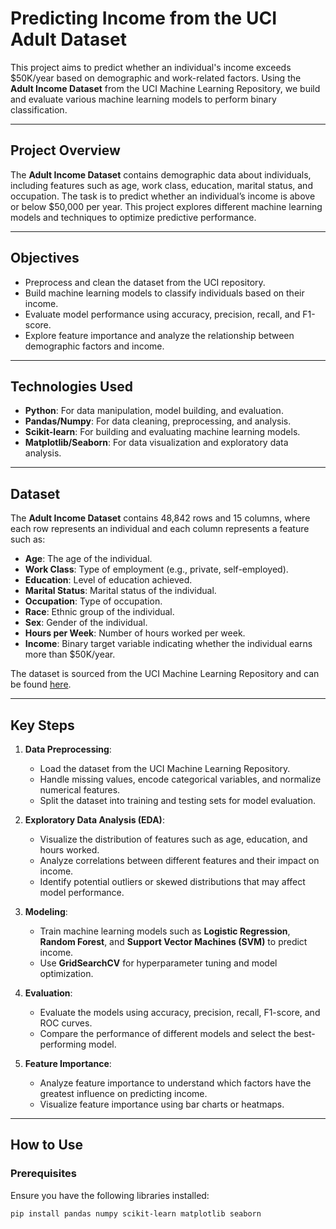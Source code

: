 # Predicting Income from the UCI Adult Dataset

This project aims to predict whether an individual's income exceeds $50K/year based on demographic and work-related factors. Using the **Adult Income Dataset** from the UCI Machine Learning Repository, we build and evaluate various machine learning models to perform binary classification.

---

## Project Overview
The **Adult Income Dataset** contains demographic data about individuals, including features such as age, work class, education, marital status, and occupation. The task is to predict whether an individual’s income is above or below $50,000 per year. This project explores different machine learning models and techniques to optimize predictive performance.

---

## Objectives
- Preprocess and clean the dataset from the UCI repository.
- Build machine learning models to classify individuals based on their income.
- Evaluate model performance using accuracy, precision, recall, and F1-score.
- Explore feature importance and analyze the relationship between demographic factors and income.

---

## Technologies Used
- **Python**: For data manipulation, model building, and evaluation.
- **Pandas/Numpy**: For data cleaning, preprocessing, and analysis.
- **Scikit-learn**: For building and evaluating machine learning models.
- **Matplotlib/Seaborn**: For data visualization and exploratory data analysis.

---

## Dataset
The **Adult Income Dataset** contains 48,842 rows and 15 columns, where each row represents an individual and each column represents a feature such as:
- **Age**: The age of the individual.
- **Work Class**: Type of employment (e.g., private, self-employed).
- **Education**: Level of education achieved.
- **Marital Status**: Marital status of the individual.
- **Occupation**: Type of occupation.
- **Race**: Ethnic group of the individual.
- **Sex**: Gender of the individual.
- **Hours per Week**: Number of hours worked per week.
- **Income**: Binary target variable indicating whether the individual earns more than $50K/year.

The dataset is sourced from the UCI Machine Learning Repository and can be found [here](https://archive.ics.uci.edu/ml/machine-learning-databases/adult/).

---

## Key Steps

1. **Data Preprocessing**:
   - Load the dataset from the UCI Machine Learning Repository.
   - Handle missing values, encode categorical variables, and normalize numerical features.
   - Split the dataset into training and testing sets for model evaluation.

2. **Exploratory Data Analysis (EDA)**:
   - Visualize the distribution of features such as age, education, and hours worked.
   - Analyze correlations between different features and their impact on income.
   - Identify potential outliers or skewed distributions that may affect model performance.

3. **Modeling**:
   - Train machine learning models such as **Logistic Regression**, **Random Forest**, and **Support Vector Machines (SVM)** to predict income.
   - Use **GridSearchCV** for hyperparameter tuning and model optimization.

4. **Evaluation**:
   - Evaluate the models using accuracy, precision, recall, F1-score, and ROC curves.
   - Compare the performance of different models and select the best-performing model.

5. **Feature Importance**:
   - Analyze feature importance to understand which factors have the greatest influence on predicting income.
   - Visualize feature importance using bar charts or heatmaps.

---

## How to Use

### Prerequisites
Ensure you have the following libraries installed:
```bash
pip install pandas numpy scikit-learn matplotlib seaborn

